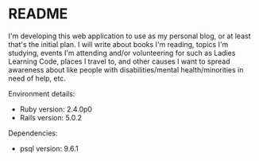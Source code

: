 # README

I'm developing this web application to use as my personal blog, or at least that's the initial plan. I will write about books I'm reading, topics I'm studying, events I'm attending and/or volunteering for such as Ladies Learning Code, places I travel to, and other causes I want to spread awareness about like people with disabilities/mental health/minorities in need of help, etc.

Environment details:
* Ruby version: 2.4.0p0
* Rails version: 5.0.2

Dependencies:
* psql version: 9.6.1
